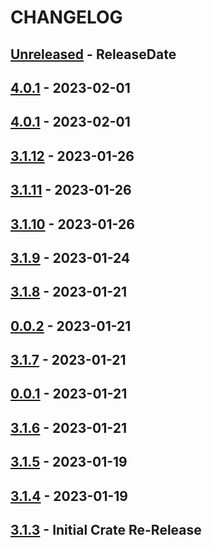 # CHANGELOG

<!-- next-header -->

## [Unreleased] - ReleaseDate

## [4.0.1] - 2023-02-01

## [4.0.1] - 2023-02-01

## [3.1.12] - 2023-01-26

## [3.1.11] - 2023-01-26

## [3.1.10] - 2023-01-26

## [3.1.9] - 2023-01-24

## [3.1.8] - 2023-01-21

## [0.0.2] - 2023-01-21

## [3.1.7] - 2023-01-21

## [0.0.1] - 2023-01-21

## [3.1.6] - 2023-01-21

## [3.1.5] - 2023-01-19

## [3.1.4] - 2023-01-19

## [3.1.3] - Initial Crate Re-Release

<!-- next-url -->
[Unreleased]: https://github.com/dart-sys/dart-sys/compare/v4.0.1...HEAD
[4.0.1]: https://github.com/dart-sys/dart-sys/compare/v4.0.1...v4.0.1
[4.0.1]: https://github.com/dart-sys/dart-sys/compare/v3.1.12...v4.0.1
[3.1.12]: https://github.com/dart-sys/dart-sys/compare/v3.1.11...v3.1.12
[3.1.11]: https://github.com/dart-sys/dart-sys/compare/v3.1.10...v3.1.11
[3.1.10]: https://github.com/dart-sys/dart-sys/compare/v3.1.9...v3.1.10
[3.1.9]: https://github.com/dart-sys/dart-sys/compare/v3.1.8...v3.1.9
[3.1.8]: https://github.com/dart-sys/dart-sys/compare/v0.0.2...v3.1.8
[0.0.2]: https://github.com/dart-sys/dart-sys/compare/v3.1.7...v0.0.2
[3.1.7]: https://github.com/dart-sys/dart-sys/compare/v0.0.1...v3.1.7
[0.0.1]: https://github.com/dart-sys/dart-sys/compare/v3.1.6...v0.0.1
[3.1.6]: https://github.com/dart-sys/dart-sys/compare/v3.1.5...v3.1.6
[3.1.5]: https://github.com/dart-sys/dart-sys/compare/v3.1.4...v3.1.5
[3.1.4]: https://github.com/dart-sys/dart-sys/compare/v3.1.3...v3.1.4
[3.1.3]: https://github.com/dart-sys/dart-sys/compare/v3.0.2...v3.1.3
